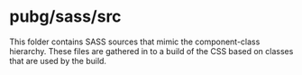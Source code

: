 # pubg/sass/src

This folder contains SASS sources that mimic the component-class hierarchy. These files
are gathered in to a build of the CSS based on classes that are used by the build.
